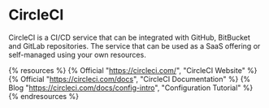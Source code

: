 # CircleCI

CircleCI is a CI/CD service that can be integrated with GitHub, BitBucket and GitLab repositories. The service that can be used as a SaaS offering or self-managed using your own resources.

{% resources %}
  {% Official "https://circleci.com/", "CircleCI Website" %}
  {% Official "https://circleci.com/docs", "CircleCI Documentation" %}
  {% Blog "https://circleci.com/docs/config-intro", "Configuration Tutorial" %}
{% endresources %}
